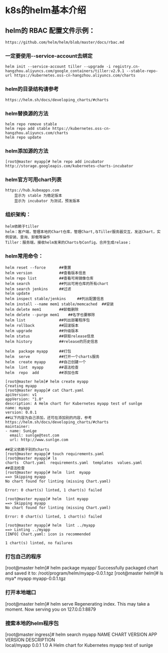 #  k8s的helm基本介绍
## helm的 RBAC 配置文件示例：
	https://github.com/helm/helm/blob/master/docs/rbac.md
	
### 一定要使用--service-account去绑定
	helm init --service-account tiller --upgrade -i registry.cn-hangzhou.aliyuncs.com/google_containers/tiller:v2.9.1 --stable-repo-url https://kubernetes.oss-cn-hangzhou.aliyuncs.com/charts


### helm的目录结构请参考
	https://helm.sh/docs/developing_charts/#charts

### helm替换源的方法
	helm repo remove stable
	helm repo add stable https://kubernetes.oss-cn-hangzhou.aliyuncs.com/charts
	helm repo update

### helm添加源的方法
	[root@master myapp]# helm repo add incubator http://storage.googleapis.com/kubernetes-charts-incubator

### helm官方可用chart列表
	https://hub.kubeapps.com
		显示为 stable 为稳定版本
		显示为 incubator 为测试，预发版本


### 组织架构：
	helm依赖于tiller
	helm：客户端，管理本地的Chart仓库，管理Chart,与Tiller服务器交互，发送Chart，实例安装、查询、卸载等操作
	Tiller：服务端，接收helm发来的Charts与Config，合并生成relase；
	
	
### helm常用命令：
	helm reset --force		##重置
	helm version 			##查看版本信息
	helm repo list			##查看可用镜像仓库
	helm search				##列出可用仓库的所有chart
	helm search jenkins		##过滤
	helm update
	helm inspect stable/jenkins		##列出配置信息
	helm install --name mem1 stable/memcached  ##安装
	helm delete mem1		##卸载删除
	helm delete --purge mem1	##名字也要移除
	helm list				##列出部署程序包
	helm rollback			##回滚版本
	helm upgrade			##升级版本
	helm status				##获取release信息
	helm history			##release的历史信息
	
	helm  package myapp		##打包
	helm  serve				##打开一个charts服务
	helm  create myapp		##自己创建一个
	helm  lint  myapp		##语法检查
	helm  repo  add			##添加仓库  
	
```	
[root@master helm]# helm create myapp
Creating myapp
[root@master myapp]# cat Chart.yaml 
apiVersion: v1
appVersion: "1.0"
description: A Helm chart for Kubernetes myapp test of sunlge
name: myapp
version: 0.0.1
##以下内容为自己添加，还可在添加别的内容，参考https://helm.sh/docs/developing_charts/#charts
maintainer:
- name: SunLge
  email: sunlge@test.com
  url: http://www.sunlge.com

##定义依赖于别的charts	
[root@master myapp]# touch requirements.yaml	
[root@master myapp]# ls
charts  Chart.yaml  requirements.yaml  templates  values.yaml
##语法检查
[root@master myapp]# helm  lint  myapp
==> Skipping myapp
No chart found for linting (missing Chart.yaml)

Error: 0 chart(s) linted, 1 chart(s) failed

[root@master myapp]# helm  lint myapp
==> Skipping myapp
No chart found for linting (missing Chart.yaml)

Error: 0 chart(s) linted, 1 chart(s) failed

[root@master myapp]# helm  lint ../myapp
==> Linting ../myapp
[INFO] Chart.yaml: icon is recommended

1 chart(s) linted, no failures	
```	
### 打包自己的程序	
[root@master helm]# helm package myapp/
Successfully packaged chart and saved it to: /root/program/helm/myapp-0.0.1.tgz
[root@master helm]# ls  mya*
myapp  myapp-0.0.1.tgz  

### 打开本地端口
[root@master helm]# helm serve
Regenerating index. This may take a moment.
Now serving you on 127.0.0.1:8879
	
### 搜索本地的helm程序包
[root@master ingress]# helm search myapp
NAME            CHART VERSION   APP VERSION     DESCRIPTION                                     
local/myapp     0.0.1           1.0             A Helm chart for Kubernetes myapp test of sunlge
	
